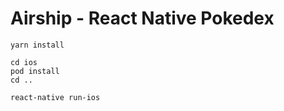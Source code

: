 # Airship - React Native Pokedex

```
yarn install

cd ios
pod install
cd ..

react-native run-ios
```
